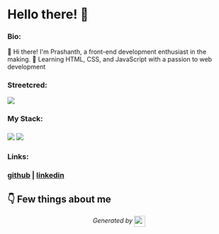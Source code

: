 
# Hello there! 👋


### Bio:

👋 Hi there! I'm Prashanth, a front-end development enthusiast in the making. 🚀 Learning HTML, CSS, and JavaScript with a passion to web development 
            

### Streetcred:

<a href="https://www.tublian.com/profile/Prashanth-bokkala?ss=true"><img src="https://rd3ps1doua.execute-api.us-east-1.amazonaws.com/dev/ft/profile/streetcred/badge/Prashanth-bokkala?type=with_score"></a>

### My Stack:

### <img src="https://rd3ps1doua.execute-api.us-east-1.amazonaws.com/dev/ft/profile/streetcred/github/tag/JavaScript"/> <img src="https://rd3ps1doua.execute-api.us-east-1.amazonaws.com/dev/ft/profile/streetcred/github/tag/Frontend"/>

### 

### 

### Links:

### <a href="https://www.github.com/Prashanth-bokkala">github</a> | <a href="">linkedin</a>

## 👇 Few things about me


<div>

            
</div>




<p align="center">
<i>Generated by <a href="https://www.tublian.com/"><img src="https://tublian-newsletter-assets.s3.amazonaws.com/just-logo.png" width="25" style="vertical-align: middle"/></i>
</p>
